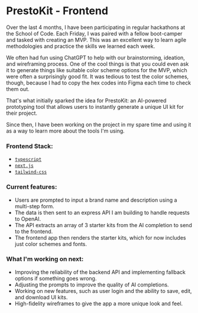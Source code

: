 # PrestoKit - Frontend

Over the last 4 months, I have been participating in regular hackathons at the School of Code. Each Friday, I was paired with a fellow boot-camper and tasked with creating an MVP. This was an excellent way to learn agile methodologies and practice the skills we learned each week.

We often had fun using ChatGPT to help with our brainstorming, ideation, and wireframing process. One of the cool things is that you could even ask it to generate things like suitable color scheme options for the MVP, which were often a surprisingly good fit. It was tedious to test the color schemes, though, because I had to copy the hex codes into Figma each time to check them out.

That's what initially sparked the idea for PrestoKit: an AI-powered prototyping tool that allows users to instantly generate a unique UI kit for their project.

Since then, I have been working on the project in my spare time and using it as a way to learn more about the tools I'm using.

### Frontend Stack:

- [`typescript`](https://www.typescriptlang.org/)
- [`next.js`](https://nextjs.org)
- [`tailwind-css`](https://tailwindcss.com)

### Current features:

- Users are prompted to input a brand name and description using a multi-step form.
- The data is then sent to an express API I am building to handle requests to OpenAI.
- The API extracts an array of 3 starter kits from the AI completion to send to the frontend.
- The frontend app then renders the starter kits, which for now includes just color schemes and fonts.

### What I'm working on next:

- Improving the reliability of the backend API and implementing fallback options if something goes wrong.
- Adjusting the prompts to improve the quality of AI completions.
- Working on new features, such as user login and the ability to save, edit, and download UI kits.
- High-fidelity wireframes to give the app a more unique look and feel.

